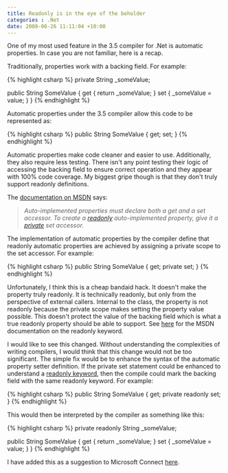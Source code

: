 ```yaml
---
title: Readonly is in the eye of the beholder
categories : .Net
date: 2008-06-26 11:11:04 +10:00
---
```


One of my most used feature in the 3.5 compiler for .Net is automatic properties. In case you are not familiar, here is a recap.

Traditionally, properties work with a backing field. For example:

{% highlight csharp %}
private String _someValue;
    
public String SomeValue
{
    get
    {
        return _someValue;
    }
    set
    {
        _someValue = value;
    }
}
{% endhighlight %}

Automatic properties under the 3.5 compiler allow this code to be represented as:

{% highlight csharp %}
public String SomeValue
{
    get;
    set;
}
{% endhighlight %}

Automatic properties make code cleaner and easier to use. Additionally, they also require less testing. There isn't any point testing their logic of accessing the backing field to ensure correct operation and they appear with 100% code coverage. My biggest gripe though is that they don't truly support readonly definitions.

The [documentation on MSDN][0] says:

> _Auto-implemented properties must declare both a get and a set accessor. To create a [readonly][1] auto-implemented property, give it a [private][2] set accessor._

The implementation of automatic properties by the compiler define that readonly automatic properties are achieved by assigning a private scope to the set accessor. For example:

{% highlight csharp %}
public String SomeValue
{
    get;
    private set;
}
{% endhighlight %}

Unfortunately, I think this is a cheap bandaid hack. It doesn't make the property truly readonly. It is technically readonly, but only from the perspective of external callers. Internal to the class, the property is not readonly because the private scope makes setting the property value possible. This doesn't protect the value of the backing field which is what a true readonly property should be able to support. See [here][3] for the MSDN documentation on the readonly keyword.

I would like to see this changed. Without understanding the complexities of writing compilers, I would think that this change would not be too significant. The simple fix would be to enhance the syntax of the automatic property setter definition. If the private set statement could be enhanced to understand a [readonly keyword][3], then the compile could mark the backing field with the same readonly keyword. For example:

{% highlight csharp %}
public String SomeValue
{
    get;
    private readonly set;
}
{% endhighlight %}

This would then be interpreted by the compiler as something like this:

{% highlight csharp %}
private readonly String _someValue;
    
public String SomeValue
{
    get
    {
        return _someValue;
    }
    set
    {
        _someValue = value;
    }
}
{% endhighlight %}

I have added this as a suggestion to Microsoft Connect [here][4].

[0]: http://msdn.microsoft.com/en-us/library/bb384054.aspx
[1]: http://msdn.microsoft.com/en-us/library/acdd6hb7.aspx
[2]: http://msdn.microsoft.com/en-us/library/st6sy9xe.aspx
[3]: http://msdn.microsoft.com/en-us/library/acdd6hb7(VS.80).aspx
[4]: https://connect.microsoft.com/VisualStudio/feedback/ViewFeedback.aspx?FeedbackID=353059
